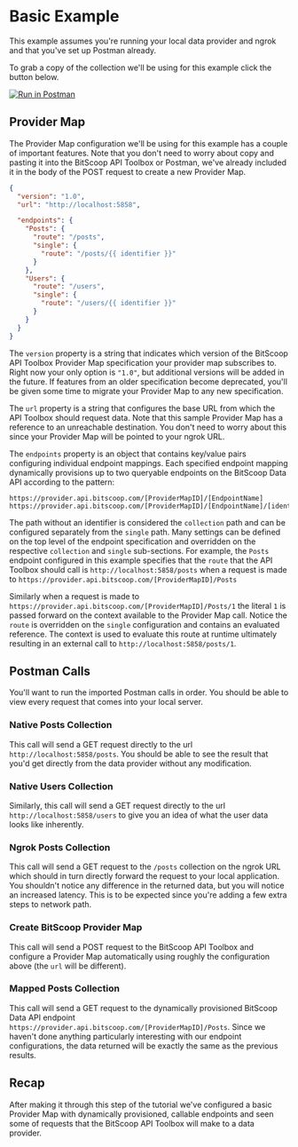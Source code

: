 # Basic Example

This example assumes you're running your local data provider and ngrok and that you've set up Postman already.

To grab a copy of the collection we'll be using for this example click the button below.

[![Run in Postman](https://run.pstmn.io/button.svg)](https://app.getpostman.com/run-collection/defd8ae28c370a8fedc0)


## Provider Map

The Provider Map configuration we'll be using for this example has a couple of important features.
Note that you don't need to worry about copy and pasting it into the BitScoop API Toolbox or Postman, we've already included it in the body of the POST request to create a new Provider Map.

```json
{
  "version": "1.0",
  "url": "http://localhost:5858",

  "endpoints": {
    "Posts": {
      "route": "/posts",
      "single": {
        "route": "/posts/{{ identifier }}"
      }
    },
    "Users": {
      "route": "/users",
      "single": {
        "route": "/users/{{ identifier }}"
      }
    }
  }
}
```

The `version` property is a string that indicates which version of the BitScoop API Toolbox Provider Map specification your provider map subscribes to.
Right now your only option is `"1.0"`, but additional versions will be added in the future.
If features from an older specification become deprecated, you'll be given some time to migrate your Provider Map to any new specification.

The `url` property is a string that configures the base URL from which the API Toolbox should request data.
Note that this sample Provider Map has a reference to an unreachable destination.
You don't need to worry about this since your Provider Map will be pointed to your ngrok URL.

The `endpoints` property is an object that contains key/value pairs configuring individual endpoint mappings.
Each specified endpoint mapping dynamically provisions up to two queryable endpoints on the BitScoop Data API according to the pattern:

```
https://provider.api.bitscoop.com/[ProviderMapID]/[EndpointName]
https://provider.api.bitscoop.com/[ProviderMapID]/[EndpointName]/[identifier]
```

The path without an identifier is considered the `collection` path and can be configured separately from the `single` path.
Many settings can be defined on the top level of the endpoint specification and overridden on the respective `collection` and `single` sub-sections.
For example, the `Posts` endpoint configured in this example specifies that the `route` that the API Toolbox should call is `http://localhost:5858/posts` when a request is made to `https://provider.api.bitscoop.com/[ProviderMapID]/Posts`

Similarly when a request is made to `https://provider.api.bitscoop.com/[ProviderMapID]/Posts/1` the literal `1` is passed forward on the context available to the Provider Map call.
Notice the `route` is overridden on the `single` configuration and contains an evaluated reference.
The context is used to evaluate this route at runtime ultimately resulting in an external call to `http://localhost:5858/posts/1`.


## Postman Calls

You'll want to run the imported Postman calls in order.
You should be able to view every request that comes into your local server.

### Native Posts Collection
This call will send a GET request directly to the url `http://localhost:5858/posts`.
You should be able to see the result that you'd get directly from the data provider without any modification.

### Native Users Collection
Similarly, this call will send a GET request directly to the url `http://localhost:5858/users` to give you an idea of what the user data looks like inherently.

### Ngrok Posts Collection
This call will send a GET request to the `/posts` collection on the ngrok URL which should in turn directly forward the request to your local application.
You shouldn't notice any difference in the returned data, but you will notice an increased latency.
This is to be expected since you're adding a few extra steps to network path.

### Create BitScoop Provider Map
This call will send a POST request to the BitScoop API Toolbox and configure a Provider Map automatically using roughly the configuration above (the `url` will be different).

### Mapped Posts Collection
This call will send a GET request to the dynamically provisioned BitScoop Data API endpoint `https://provider.api.bitscoop.com/[ProviderMapID]/Posts`.
Since we haven't done anything particularly interesting with our endpoint configurations, the data returned will be exactly the same as the previous results.


## Recap

After making it through this step of the tutorial we've configured a basic Provider Map with dynamically provisioned, callable endpoints and seen some of requests that the BitScoop API Toolbox will make to a data provider.
